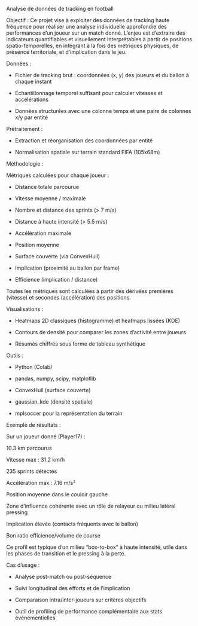 Analyse de données de tracking en football

Objectif :
Ce projet vise à exploiter des données de tracking haute fréquence pour réaliser une analyse individuelle approfondie des performances d’un joueur sur un match donné. L’enjeu est d’extraire des indicateurs quantifiables et visuellement interprétables à partir de positions spatio-temporelles, en intégrant à la fois des métriques physiques, de présence territoriale, et d’implication dans le jeu.

Données :

- Fichier de tracking brut : coordonnées (x, y) des joueurs et du ballon à chaque instant

- Échantillonnage temporel suffisant pour calculer vitesses et accélérations

- Données structurées avec une colonne temps et une paire de colonnes x/y par entité

Prétraitement :

- Extraction et réorganisation des coordonnées par entité

- Normalisation spatiale sur terrain standard FIFA (105x68m)

Méthodologie :

Métriques calculées pour chaque joueur :

- Distance totale parcourue

- Vitesse moyenne / maximale

- Nombre et distance des sprints (> 7 m/s)

- Distance à haute intensité (> 5.5 m/s)

- Accélération maximale

- Position moyenne

- Surface couverte (via ConvexHull)

- Implication (proximité au ballon par frame)

- Efficience (implication / distance)

Toutes les métriques sont calculées à partir des dérivées premières (vitesse) et secondes (accélération) des positions.

Visualisations :

- Heatmaps 2D classiques (histogramme) et heatmaps lissées (KDE)

- Contours de densité pour comparer les zones d’activité entre joueurs

- Résumés chiffrés sous forme de tableau synthétique

Outils :

- Python (Colab)

- pandas, numpy, scipy, matplotlib

- ConvexHull (surface couverte)

- gaussian_kde (densité spatiale)

- mplsoccer pour la représentation du terrain

Exemple de résultats :

Sur un joueur donné (Player17) :

10.3 km parcourus

Vitesse max : 31.2 km/h

235 sprints détectés

Accélération max : 7.16 m/s²

Position moyenne dans le couloir gauche

Zone d’influence cohérente avec un rôle de relayeur ou milieu latéral pressing

Implication élevée (contacts fréquents avec le ballon)

Bon ratio efficience/volume de course

Ce profil est typique d’un milieu “box-to-box” à haute intensité, utile dans les phases de transition et le pressing à la perte.

Cas d’usage :

- Analyse post-match ou post-séquence

- Suivi longitudinal des efforts et de l’implication

- Comparaison intra/inter-joueurs sur critères objectifs

- Outil de profiling de performance complémentaire aux stats événementielles
